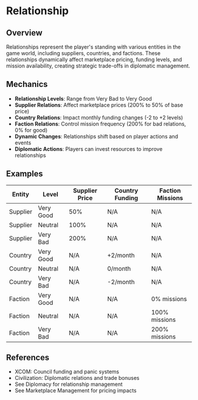 # Relationship

## Overview
Relationships represent the player's standing with various entities in the game world, including suppliers, countries, and factions. These relationships dynamically affect marketplace pricing, funding levels, and mission availability, creating strategic trade-offs in diplomatic management.

## Mechanics
- **Relationship Levels**: Range from Very Bad to Very Good
- **Supplier Relations**: Affect marketplace prices (200% to 50% of base price)
- **Country Relations**: Impact monthly funding changes (-2 to +2 levels)
- **Faction Relations**: Control mission frequency (200% for bad relations, 0% for good)
- **Dynamic Changes**: Relationships shift based on player actions and events
- **Diplomatic Actions**: Players can invest resources to improve relationships

## Examples
| Entity | Level | Supplier Price | Country Funding | Faction Missions |
|--------|-------|---------------|----------------|------------------|
| Supplier | Very Good | 50% | N/A | N/A |
| Supplier | Neutral | 100% | N/A | N/A |
| Supplier | Very Bad | 200% | N/A | N/A |
| Country | Very Good | N/A | +2/month | N/A |
| Country | Neutral | N/A | 0/month | N/A |
| Country | Very Bad | N/A | -2/month | N/A |
| Faction | Very Good | N/A | N/A | 0% missions |
| Faction | Neutral | N/A | N/A | 100% missions |
| Faction | Very Bad | N/A | N/A | 200% missions |

## References
- XCOM: Council funding and panic systems
- Civilization: Diplomatic relations and trade bonuses
- See Diplomacy for relationship management
- See Marketplace Management for pricing impacts